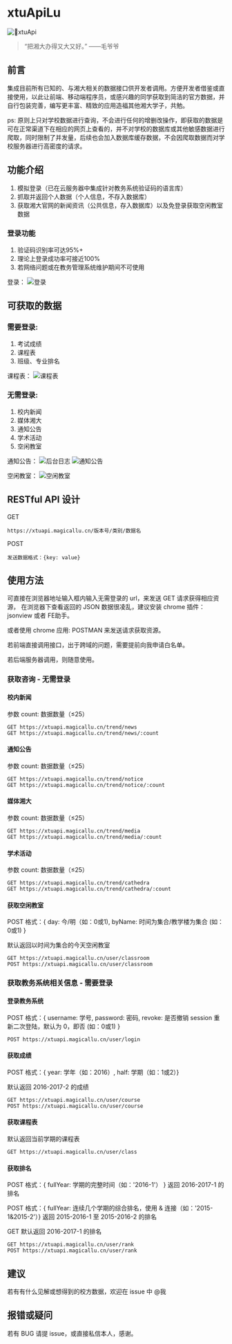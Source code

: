 # xtuApiLu

![xtuApi](http://i4.buimg.com/588926/c92b8e5701bf6633.png)

> “把湘大办得又大又好。” ——毛爷爷

## 前言
集成目前所有已知的、与湘大相关的数据接口供开发者调用。方便开发者借鉴或直接使用，以此让前端、移动端程序员，或感兴趣的同学获取到简洁的官方数据，并自行包装完善，编写更丰富、精致的应用造福其他湘大学子，共勉。

ps: 原则上只对学校数据进行查询，不会进行任何的增删改操作，即获取的数据是可在正常渠道下在相应的网页上查看的，并不对学校的数据库或其他敏感数据进行爬取，同时限制了并发量，后续也会加入数据库缓存数据，不会因爬取数据而对学校服务器进行高密度的请求。

## 功能介绍
1. 模拟登录（已在云服务器中集成针对教务系统验证码的语言库）
2. 抓取并返回个人数据（个人信息，不存入数据库）
3. 获取湘大官网的新闻资讯（公共信息，存入数据库）以及免登录获取空闲教室数据

### 登录功能
1. 验证码识别率可达95%+
2. 理论上登录成功率可接近100%
3. 若网络问题或在教务管理系统维护期间不可使用

登录：
![登录](http://i1.piimg.com/588926/ffc293da43048985.png)

## 可获取的数据
### 需要登录:
1. 考试成绩
2. 课程表
3. 班级、专业排名

课程表：
![课程表](http://i2.muimg.com/588926/209c73ca6c47c25b.png)

### 无需登录:
1. 校内新闻
2. 媒体湘大
3. 通知公告
4. 学术活动
5. 空闲教室

通知公告：
![后台日志](http://i2.muimg.com/588926/43257441bf01bad3.jpg)
![通知公告](http://i2.muimg.com/588926/0853e9c327431f89.png)

空闲教室：
![空闲教室](http://i1.piimg.com/588926/ece58fbea5755760.png)

## RESTful API 设计

GET
```
https://xtuapi.magicallu.cn/版本号/类别/数据名
```
POST
```
发送数据格式：{key: value}
```

## 使用方法
可直接在浏览器地址输入框内输入无需登录的 url，来发送 GET 请求获得相应资源，
在浏览器下查看返回的 JSON 数据很凌乱，建议安装 chrome 插件：jsonview 或者 FE助手。

或者使用 chrome 应用: POSTMAN 来发送请求获取资源。

若前端直接调用接口，出于跨域的问题，需要提前向我申请白名单。

若后端服务器调用，则随意使用。

### 获取咨询 - 无需登录
#### 校内新闻
参数 count: 数据数量（≤25）
```
GET https://xtuapi.magicallu.cn/trend/news
GET https://xtuapi.magicallu.cn/trend/news/:count
```

#### 通知公告
参数 count: 数据数量（≤25）
```
GET https://xtuapi.magicallu.cn/trend/notice
GET https://xtuapi.magicallu.cn/trend/notice/:count
```

#### 媒体湘大
参数 count: 数据数量（≤25）
```
GET https://xtuapi.magicallu.cn/trend/media
GET https://xtuapi.magicallu.cn/trend/media/:count
```
#### 学术活动
参数 count: 数据数量（≤25）
```
GET https://xtuapi.magicallu.cn/trend/cathedra
GET https://xtuapi.magicallu.cn/trend/cathedra/:count
```

#### 获取空闲教室
POST 格式：{ day: 今/明（如：0或1), byName: 时间为集合/教学楼为集合 (如：0或1) }

默认返回以时间为集合的今天空闲教室
```
GET https://xtuapi.magicallu.cn/user/classroom
POST https://xtuapi.magicallu.cn/user/classroom
```

### 获取教务系统相关信息 - 需要登录
#### 登录教务系统
POST 格式：{ username: 学号, password: 密码, revoke: 是否撤销 session 重新二次登陆，默认为 0，即否 (如：0或1) }
```
POST https://xtuapi.magicallu.cn/user/login
```

#### 获取成绩
POST 格式：{ year: 学年（如：2016）, half: 学期（如：1或2）}

默认返回 2016-2017-2 的成绩
```
GET https://xtuapi.magicallu.cn/user/course
POST https://xtuapi.magicallu.cn/user/course
```

#### 获取课程表
默认返回当前学期的课程表
```
GET https://xtuapi.magicallu.cn/user/class
```

#### 获取排名
POST 格式：{ fullYear: 学期的完整时间（如：'2016-1'） }
返回 2016-2017-1 的排名

POST 格式：{ fullYear: 连续几个学期的综合排名，使用 & 连接（如：'2015-1&2015-2'）}
返回 2015-2016-1 至 2015-2016-2 的排名

GET 默认返回 2016-2017-1 的排名
```
GET https://xtuapi.magicallu.cn/user/rank
POST https://xtuapi.magicallu.cn/user/rank
```

## 建议
若有有什么见解或想得到的校方数据，欢迎在 issue 中 @我

## 报错或疑问
若有 BUG 请提 issue，或直接私信本人，感谢。


